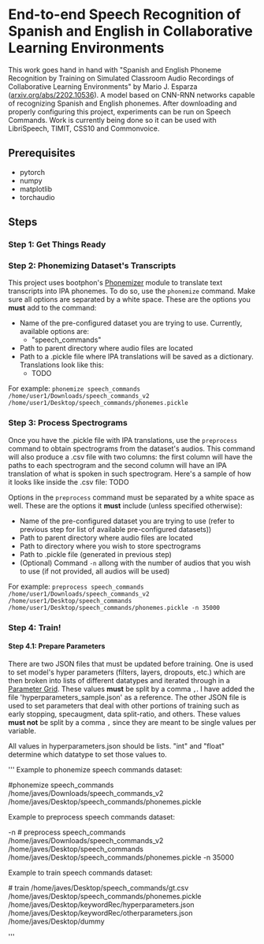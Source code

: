 # End-to-end Speech Recognition of Spanish and English in Collaborative Learning Environments
This work goes hand in hand with "Spanish and English Phoneme Recognition by Training on Simulated Classroom Audio Recordings of Collaborative Learning Environments" by Mario J. Esparza \([arxiv.org/abs/2202.10536](https://arxiv.org/abs/2202.10536)\). A model based on CNN-RNN networks capable of recognizing Spanish and English phonemes. After downloading and properly configuring this project, experiments can be run on Speech Commands. Work is currently being done so it can be used with LibriSpeech, TIMIT, CSS10 and Commonvoice.

## Prerequisites
- pytorch
- numpy
- matplotlib
- torchaudio

## Steps
### Step 1: Get Things Ready


### Step 2: Phonemizing Dataset's Transcripts
This project uses bootphon's [Phonemizer](https://github.com/bootphon/phonemizer) module to translate text transcripts into IPA phonemes. To do so, use the `phonemize` command. Make sure all options are separated by a white space. These are the options you **must** add to the command:
- Name of the pre-configured dataset you are trying to use. Currently, available options are:
  - \"speech_commands\"
- Path to parent directory where audio files are located
- Path to a .pickle file where IPA translations will be saved as a dictionary. Translations look like this:
  - TODO

For example:
`phonemize speech_commands /home/user1/Downloads/speech_commands_v2 /home/user1/Desktop/speech_commands/phonemes.pickle`

### Step 3: Process Spectrograms
Once you have the .pickle file with IPA translations, use the `preprocess` command to obtain spectrograms from the dataset's audios. This command will also produce a .csv file with two columns: the first column will have the paths to each spectrogram and the second column will have an IPA translation of what is spoken in such spectrogram. Here's a sample of how it looks like inside the .csv file:
TODO

Options in the `preprocess` command must be separated by a white space as well. These are the options it **must** include (unless specified otherwise):
- Name of the pre-configured dataset you are trying to use \(refer to previous step for list of available pre-configured datasets)\)
- Path to parent directory where audio files are located
- Path to directory where you wish to store spectrograms
- Path to .pickle file (generated in previous step)
- \(Optional\) Command `-n` allong with the number of audios that you wish to use \(if not provided, all audios will be used\)

For example:
`preprocess speech_commands /home/user1/Downloads/speech_commands_v2 /home/user1/Desktop/speech_commands /home/user1/Desktop/speech_commands/phonemes.pickle -n 35000`

### Step 4: Train!
#### Step 4.1: Prepare Parameters
There are two JSON files that must be updated before training. One is used to set model's hyper parameters (filters, layers, dropouts, etc.) which are then broken into lists of different datatypes and iterated through in a [Parameter Grid](https://scikit-learn.org/stable/modules/generated/sklearn.model_selection.ParameterGrid.html). These values **must** be split by a comma `,`. I have added the file \'hyperparameters_sample.json\' as a reference. The other JSON file is used to set parameters that deal with other portions of training such as early stopping, specaugment, data split-ratio, and others. These values **must not** be split by a comma `,` since they are meant to be single values per variable.

All values in hyperparameters.json should be lists. "int" and "float" determine
which datatype to set those values to.

'''
Example to phonemize speech commands dataset:
<main command> <dataset to use> <path to dataset> <path where phonemes will be saved>
#phonemize speech_commands /home/javes/Downloads/speech_commands_v2 /home/javes/Desktop/speech_commands/phonemes.pickle
            

Example to preprocess speech commands dataset:
<main command> <dataset to use> <path to dataset> <path to ground truth> <path to phonemes dictionary> -n <number of words per folder>
# preprocess speech_commands /home/javes/Downloads/speech_commands_v2 /home/javes/Desktop/speech_commands /home/javes/Desktop/speech_commands/phonemes.pickle -n 35000
            
        
Example to train speech commands dataset:
<main command> <path_to_gt> <path to phonemes dictionary> <path_to_hp_json> <path_to_other_parameters_json> <path to produced files directory>
# train /home/javes/Desktop/speech_commands/gt.csv /home/javes/Desktop/speech_commands/phonemes.pickle /home/javes/Desktop/keywordRec/hyperparameters.json /home/javes/Desktop/keywordRec/otherparameters.json /home/javes/Desktop/dummy
            
'''
